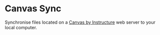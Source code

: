 # Canvas Sync

Synchronise files located on a [Canvas by Instructure](https://www.instructure.com/canvas) web server to your local computer.
